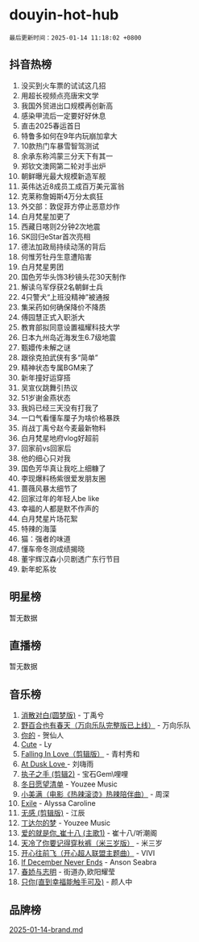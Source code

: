 # douyin-hot-hub

`最后更新时间：2025-01-14 11:18:02 +0800`

## 抖音热榜

1. 没买到火车票的试试这几招
1. 用超长视频点亮唐宋文学
1. 我国外贸进出口规模再创新高
1. 感染甲流后一定要好好休息
1. 直击2025春运首日
1. 特鲁多如何在9年内玩崩加拿大
1. 10款热门车暴雪智驾测试
1. 余承东称鸿蒙三分天下有其一
1. 郑钦文澳网第二轮对手出炉
1. 朝鲜曝光最大规模新造军舰
1. 英伟达近8成员工成百万美元富翁
1. 克莱称詹姆斯4万分太疯狂
1. 外交部：敦促菲方停止恶意炒作
1. 白月梵星加更了
1. 西藏日喀则2分钟2次地震
1. SK回归eStar首次亮相
1. 德法加政局持续动荡的背后
1. 何惟芳牡丹生意遭陷害
1. 白月梵星男团
1. 国色芳华头饰3秒镜头花30天制作
1. 解读乌军俘获2名朝鲜士兵
1. 4只警犬“上班没精神”被通报
1. 集采药如何确保降价不降质
1. 傅园慧正式入职浙大
1. 教育部拟同意设置福耀科技大学
1. 日本九州岛近海发生6.7级地震
1. 甄嬛传未解之谜
1. 跟徐克拍武侠有多“简单”
1. 精神状态专属BGM来了
1. 新年撞好运穿搭
1. 吴宣仪跳舞引热议
1. 51岁谢金燕状态
1. 我妈已经三天没有打我了
1. 一口气看懂车厘子为啥价格暴跌
1. 肖战丁禹兮赵今麦最新物料
1. 白月梵星地府vlog好超前
1. 回家前vs回家后
1. 他的细心只对我
1. 国色芳华真让我吃上细糠了
1. 李现爆料杨紫很爱发朋友圈
1. 蔷薇风暴太细节了
1. 回家过年的年轻人be like
1. 幸福的人都是默不作声的
1. 白月梵星片场花絮
1. 特辣的海藻
1. 猫：强者的味道
1. 懂车帝冬测成绩揭晓
1. 董宇辉汉森小贝剧透广东行节目
1. 新年蛇系妆

## 明星榜

暂无数据

## 直播榜

暂无数据

## 音乐榜

1. [消散对白(圆梦版)](https://sf5-hl-cdn-tos.douyinstatic.com/obj/tos-cn-ve-2774/og4jB5I5IizzoZVAAAzWgBMAsMDWoArfwBOiFs) - 丁禹兮
1. [野百合也有春天（万向乐队完整版已上线）](https://sf5-hl-cdn-tos.douyinstatic.com/obj/tos-cn-ve-2774/oMnUxhRAMiAGBqDtIPBQ7ACYQZFlJCftcgeDJE) - 万向乐队
1. [你的](https://sf5-hl-cdn-tos.douyinstatic.com/obj/tos-cn-ve-2774/oYuIeKf42jB7sEV6B2upMdpYAgfrQWj0FeRegh) - 贺仙人
1. [Cute](https://sf5-hl-cdn-tos.douyinstatic.com/obj/tos-cn-ve-2774/o4IbIzHWKAAB4wsS5qMBRiiAlEBGTpQRNfFvuo) - Ly
1. [Falling In Love（剪辑版）](https://sf5-hl-cdn-tos.douyinstatic.com/obj/tos-cn-ve-2774/o8ajpA8zzgBPahbBIO8AcKGBLJezFCRd1wfP9f) - 青村秀和
1. [ At Dusk  Love ](https://sf5-hl-cdn-tos.douyinstatic.com/obj/tos-cn-ve-2774/o8CrpCf5CaYgI4ZrtQgMQAFEfuGqNnRSDQAPBc) - 刘嗨雨
1. [执子之手 (剪辑2)](https://sf5-hl-cdn-tos.douyinstatic.com/obj/tos-cn-ve-2774/oUoZLQjCc31XzqsBnBQUNgeKtYPBcgbFDwtfcu) - 宝石Gem\哩哩
1. [冬日愿望清单](https://sf5-hl-cdn-tos.douyinstatic.com/obj/tos-cn-ve-2774/oIIgUOeamCFCVAzxN6MFRLIBlLGpUqQxeeHrLE) - Youzee Music
1. [小美满（电影《热辣滚烫》热辣陪伴曲）](https://sf5-hl-cdn-tos.douyinstatic.com/obj/tos-cn-ve-2774/o0GAn2lSgfZIDUgtevCGDQYnFg4CwnrBaxbTZL) - 周深
1. [Exile](https://sf5-hl-cdn-tos.douyinstatic.com/obj/tos-cn-ve-2774/oYj4gAQTknKE3WW0Je8KGmQ7z1cA4FefwtbufD) - Alyssa Caroline
1. [无感 (剪辑版)](https://sf5-hl-cdn-tos.douyinstatic.com/obj/tos-cn-ve-2774/o0eIsUzJBDlQaQFC5OFlgbMEZC1TFYBftOBn6p) - 江辰
1. [丁达尔的梦](https://sf5-hl-cdn-tos.douyinstatic.com/obj/tos-cn-ve-2774/oMU3WirUZBVQkAC9ccG5P2IQirziZM2RTInUY) - Youzee Music
1. [爱的就是你_崔十八 (主歌1)](https://sf6-cdn-tos.douyinstatic.com/obj/tos-cn-ve-2774/oI5BO5DhFZ6UTcNCnZaOCBLtZ7WIMQGfgnXf5E) - 崔十八/听潮阁
1. [天冷了你要记得穿秋裤（米三岁版）](https://sf5-hl-cdn-tos.douyinstatic.com/obj/tos-cn-ve-2774/oQlIwVIDWiZ6BQilAorS7MA0AgCkQDvcZAdm1) - 米三岁
1. [开心往前飞（开心超人联盟主题曲）](https://sf5-hl-cdn-tos.douyinstatic.com/obj/tos-cn-ve-2774/9d8fb7c82cf1421fb93a9fe925275e0a) - VIVI
1. [If December Never Ends](https://sf5-hl-cdn-tos.douyinstatic.com/obj/tos-cn-ve-2774/oY1IQMoTgCFIBg8RZifyqlBBt1UFgitTYmxeOS) - Anson Seabra
1. [春娇与志明](https://sf5-hl-cdn-tos.douyinstatic.com/obj/tos-cn-ve-2774/e530d8fceb7044b39707d7f9ff54add1) - 街道办,欧阳耀莹
1. [只你(直到幸福能触手可及)](https://sf5-hl-cdn-tos.douyinstatic.com/obj/tos-cn-ve-2774/o0lBkRDzFTeaVSUz3ZZSCBVtZ5DIMQGfgmEAuE) - 颜人中

## 品牌榜

[2025-01-14-brand.md](2025-01-14-brand.md)
